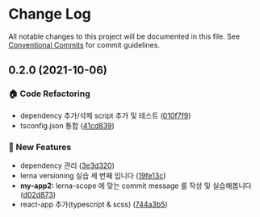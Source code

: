 # Change Log

All notable changes to this project will be documented in this file.
See [Conventional Commits](https://conventionalcommits.org) for commit guidelines.

## 0.2.0 (2021-10-06)


### :house: Code Refactoring

* dependency 추가/삭제 script 추가 및 테스트 ([010f7f9](https://github.com/ShineJaRam/monorepo-assignment/commit/010f7f94c3ed6760372a2f7386a3cac6d30b27c7))
* tsconfig.json 통합 ([41cd839](https://github.com/ShineJaRam/monorepo-assignment/commit/41cd83916cfb85ca7b080ea85d5c1451418799dd))


### :rocket: New Features

* dependency 관리 ([3e3d320](https://github.com/ShineJaRam/monorepo-assignment/commit/3e3d320bc42bbf88c82e3ad9aea3d074c71c95a7))
* lerna versioning 실습 세 번째 입니다 ([19fe13c](https://github.com/ShineJaRam/monorepo-assignment/commit/19fe13c95c03ffd6f92334ee19bbd84618cb83f7))
* **my-app2:** lerna-scope 에 맞는 commit message 를 작성 및 실습해봅니다 ([d02d873](https://github.com/ShineJaRam/monorepo-assignment/commit/d02d873ea620dbda031674b956350fd9ff707380))
* react-app 추가(typescript & scss) ([744a3b5](https://github.com/ShineJaRam/monorepo-assignment/commit/744a3b58298b0af7a202377220b06816c13259fe))
